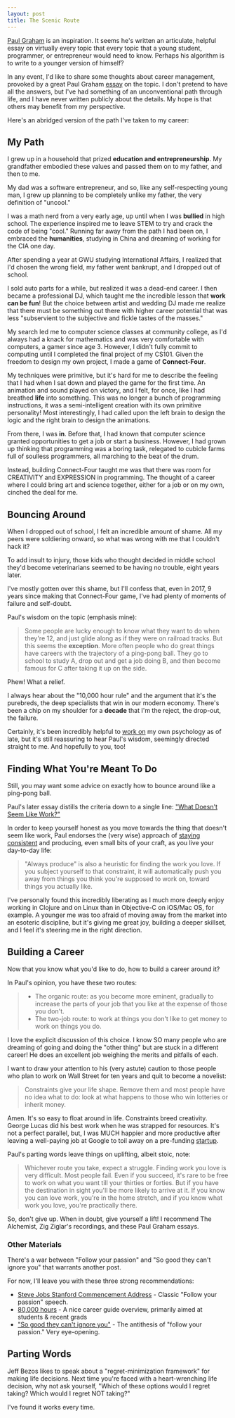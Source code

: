 ```yaml
---
layout: post
title: The Scenic Route
---
```


[Paul Graham][5] is an inspiration. It seems he's written an articulate, helpful essay on virtually every topic that every topic that a young student, programmer, or entrepreneur would need to know. Perhaps his algorithm is to write to a younger version of himself? 

In any event, I'd like to share some thoughts about career management, provoked by a great Paul Graham [essay][1] on the topic. I don't pretend to have all the answers, but I've had something of an unconventional path through life, and I have never written publicly about the details. My hope is that others may benefit from my perspective.

Here's an abridged version of the path I've taken to my career:

## My Path

I grew up in a household that prized **education and entrepreneurship**. My grandfather embodied these values and passed them on to my father, and then to me.

My dad was a software entrepreneur, and so, like any self-respecting young man, I grew up planning to be completely unlike my father, the very definition of "uncool."

I was a math nerd from a very early age, up until when I was **bullied** in high school. The experience inspired me to leave STEM to try and crack the code of being "cool." Running far away from the path I had been on, I embraced the **humanities**, studying in China and dreaming of working for the CIA one day.

After spending a year at GWU studying International Affairs, I realized that I'd chosen the wrong field, my father went bankrupt, and I dropped out of school.

I sold auto parts for a while, but realized it was a dead-end career. I then became a professional DJ, which taught me the incredible lesson that **work can be fun**! But the choice between artist and wedding DJ made me realize that there must be something out there with higher career potential that was less "subservient to the subjective and fickle tastes of the masses." 

My search led me to computer science classes at community college, as I'd always had a knack for mathematics and was very comfortable with computers, a gamer since age 3. 
However, I didn't fully commit to computing until I completed the final project of my CS101. Given the freedom to design my own project, I made a game of **Connect-Four**. 

My techniques were primitive, but it's hard for me to describe the feeling that I had when I sat down and played the game for the first time. An animation and sound played on victory, and I felt, for once, like I had breathed **life** into something. This was no longer a bunch of programming instructions, it was a semi-intelligent creation with its own primitive personality! Most interestingly, I had called upon the left brain to design the logic and the right brain to design the animations.

From there, I was **in**. Before that, I had known that computer science granted opportunities to get a job or start a business. However, I had grown up thinking that programming was a boring task, relegated to cubicle farms full of soulless programmers, all marching to the beat of the drum. 

Instead, building Connect-Four taught me was that there was room for CREATIVITY and EXPRESSION in programming. The thought of a career where I could bring art and science together, either for a job or on my own, cinched the deal for me.

## Bouncing Around

When I dropped out of school, I felt an incredible amount of shame. All my peers were soldiering onward, so what was wrong with me that I couldn't hack it? 

To add insult to injury, those kids who thought decided in middle school they'd become veterinarians seemed to be having no trouble, eight years later.

I've mostly gotten over this shame, but I'll confess that, even in 2017, 9 years since making that Connect-Four game, I've had plenty of moments of failure and self-doubt. 

Paul's wisdom on the topic (emphasis mine):

> Some people are lucky enough to know what they want to do when they're 12, and just glide along as if they were on railroad tracks. But this seems the **exception**. More often people who do great things have careers with the trajectory of a ping-pong ball. They go to school to study A, drop out and get a job doing B, and then become famous for C after taking it up on the side.

Phew! What a relief. 

I always hear about the "10,000 hour rule" and the argument that it's the purebreds, the deep specialists that win in our modern economy. There's been a chip on my shoulder for a **decade** that I'm the reject, the drop-out, the failure. 

Certainly, it's been incredibly helpful to [work on][6] my own psychology as of late, but it's still reassuring to hear Paul's wisdom, seemingly directed straight to me. And hopefully to you, too!

## Finding What You're Meant To Do

Still, you may want some advice on exactly how to bounce around like a ping-pong ball.

Paul's later essay distills the criteria down to a single line: ["What Doesn't Seem Like Work?"][7]

In order to keep yourself honest as you move towards the thing that doesn't seem like work, Paul endorses the (very wise) approach of [staying consistent][8] and producing, even small bits of your craft, as you live your day-to-day life:

> "Always produce" is also a heuristic for finding the work you love. If you subject yourself to that constraint, it will automatically push you away from things you think you're supposed to work on, toward things you actually like.

I've personally found this incredibly liberating as I much more deeply enjoy working in Clojure and on Linux than in Objective-C on iOS/Mac OS, for example. A younger me was too afraid of moving away from the market into an esoteric discipline, but it's giving me great joy, building a deeper skillset, and I feel it's steering me in the right direction.

## Building a Career

Now that you know what you'd like to do, how to build a career around it?

In Paul's opinion, you have these two routes:

> - The organic route: as you become more eminent, gradually to increase the parts of your job that you like at the expense of those you don't.
> - The two-job route: to work at things you don't like to get money to work on things you do.

I love the explicit discussion of this choice. I know SO many people who are dreaming of going and doing the "other thing" but are stuck in a different career! He does an excellent job weighing the merits and pitfalls of each.

I want to draw your attention to his (very astute) caution to those people who plan to work on Wall Street for ten years and quit to become a novelist:

> Constraints give your life shape. Remove them and most people have no idea what to do: look at what happens to those who win lotteries or inherit money.

Amen. It's so easy to float around in life. Constraints breed creativity. George Lucas did his best work when he was strapped for resources. It's not a perfect parallel, but, I was MUCH happier and more productive after leaving a well-paying job at Google to toil away on a pre-funding [startup][9].

Paul's parting words leave things on uplifting, albeit stoic, note:

> Whichever route you take, expect a struggle. Finding work you love is very difficult. Most people fail. Even if you succeed, it's rare to be free to work on what you want till your thirties or forties. But if you have the destination in sight you'll be more likely to arrive at it. If you know you can love work, you're in the home stretch, and if you know what work you love, you're practically there.

So, don't give up. When in doubt, give yourself a lift! I recommend The Alchemist, Zig Ziglar's recordings, and these Paul Graham essays.

### Other Materials

There's a war between "Follow your passion" and "So good they can't ignore you" that warrants another post. 

For now, I'll leave you with these three strong recommendations:

* [Steve Jobs Stanford Commencement Address][2] - Classic "Follow your passion" speech.
* [80,000 hours][3] - A nice career guide overview, primarily aimed at students & recent grads
* ["So good they can't ignore you"][4] - The antithesis of "follow your passion." Very eye-opening.

## Parting Words

Jeff Bezos likes to speak about a "regret-minimization framework" for making life decisions. Next time you're faced with a heart-wrenching life decision, why not ask yourself, "Which of these options would I regret taking? Which would I regret NOT taking?"

I've found it works every time.


[1]: http://www.paulgraham.com/love.html "Do What You Love"
[2]: https://www.youtube.com/watch?v=UF8uR6Z6KLc "Steve Jobs Stanford Commencement Address"
[3]: https://80000hours.org/ "80,000 Hours"
[4]: https://www.amazon.com/Good-They-Cant-Ignore-You/dp/1455509124/ref=as_li_ss_tl?ie=UTF8&linkCode=ll1&tag=davidykay-20&linkId=22d8c91f5988395687ec988c6222f976 "So Good They Can't Ignore You"
[5]: http://www.paulgraham.com/articles.html "Paul Graham's Essays"
[6]: /Comfort-With-Ambiguity/ "Comfort With Ambiguity"
[7]: http://www.paulgraham.com/work.html "What Doesn't Seem Like Work?"
[8]: /Embracing-Consistency/ "Embracing Consistency"
[9]: https://authy.com/ "Authy"
